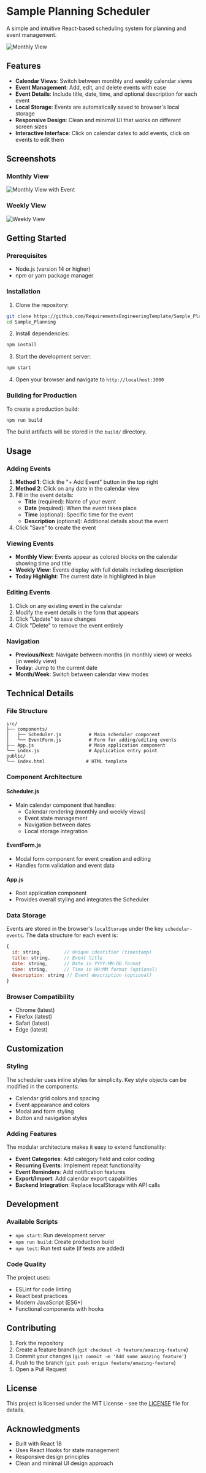 # Sample Planning Scheduler

A simple and intuitive React-based scheduling system for planning and event management.

![Monthly View](https://github.com/user-attachments/assets/c5ba343a-45bd-4354-b660-da97e1aad888)

## Features

- **Calendar Views**: Switch between monthly and weekly calendar views
- **Event Management**: Add, edit, and delete events with ease
- **Event Details**: Include title, date, time, and optional description for each event
- **Local Storage**: Events are automatically saved to browser's local storage
- **Responsive Design**: Clean and minimal UI that works on different screen sizes
- **Interactive Interface**: Click on calendar dates to add events, click on events to edit them

## Screenshots

### Monthly View
![Monthly View with Event](https://github.com/user-attachments/assets/339c3eb0-0622-4a95-bdf4-dc1ee8ef96f5)

### Weekly View
![Weekly View](https://github.com/user-attachments/assets/70d8130b-639c-4205-a7b2-ac8a64fd166c)

## Getting Started

### Prerequisites

- Node.js (version 14 or higher)
- npm or yarn package manager

### Installation

1. Clone the repository:
```bash
git clone https://github.com/RequirementsEngineeringTemplate/Sample_Planning.git
cd Sample_Planning
```

2. Install dependencies:
```bash
npm install
```

3. Start the development server:
```bash
npm start
```

4. Open your browser and navigate to `http://localhost:3000`

### Building for Production

To create a production build:
```bash
npm run build
```

The build artifacts will be stored in the `build/` directory.

## Usage

### Adding Events

1. **Method 1**: Click the "+ Add Event" button in the top right
2. **Method 2**: Click on any date in the calendar view
3. Fill in the event details:
   - **Title** (required): Name of your event
   - **Date** (required): When the event takes place
   - **Time** (optional): Specific time for the event
   - **Description** (optional): Additional details about the event
4. Click "Save" to create the event

### Viewing Events

- **Monthly View**: Events appear as colored blocks on the calendar showing time and title
- **Weekly View**: Events display with full details including description
- **Today Highlight**: The current date is highlighted in blue

### Editing Events

1. Click on any existing event in the calendar
2. Modify the event details in the form that appears
3. Click "Update" to save changes
4. Click "Delete" to remove the event entirely

### Navigation

- **Previous/Next**: Navigate between months (in monthly view) or weeks (in weekly view)
- **Today**: Jump to the current date
- **Month/Week**: Switch between calendar view modes

## Technical Details

### File Structure

```
src/
├── components/
│   ├── Scheduler.js          # Main scheduler component
│   └── EventForm.js          # Form for adding/editing events
├── App.js                    # Main application component
└── index.js                  # Application entry point
public/
└── index.html               # HTML template
```

### Component Architecture

#### Scheduler.js
- Main calendar component that handles:
  - Calendar rendering (monthly and weekly views)
  - Event state management
  - Navigation between dates
  - Local storage integration

#### EventForm.js
- Modal form component for event creation and editing
- Handles form validation and event data

#### App.js
- Root application component
- Provides overall styling and integrates the Scheduler

### Data Storage

Events are stored in the browser's `localStorage` under the key `scheduler-events`. The data structure for each event is:

```javascript
{
  id: string,        // Unique identifier (timestamp)
  title: string,     // Event title
  date: string,      // Date in YYYY-MM-DD format
  time: string,      // Time in HH:MM format (optional)
  description: string // Event description (optional)
}
```

### Browser Compatibility

- Chrome (latest)
- Firefox (latest)
- Safari (latest)
- Edge (latest)

## Customization

### Styling

The scheduler uses inline styles for simplicity. Key style objects can be modified in the components:

- Calendar grid colors and spacing
- Event appearance and colors
- Modal and form styling
- Button and navigation styles

### Adding Features

The modular architecture makes it easy to extend functionality:

- **Event Categories**: Add category field and color coding
- **Recurring Events**: Implement repeat functionality
- **Event Reminders**: Add notification features
- **Export/Import**: Add calendar export capabilities
- **Backend Integration**: Replace localStorage with API calls

## Development

### Available Scripts

- `npm start`: Run development server
- `npm run build`: Create production build
- `npm test`: Run test suite (if tests are added)

### Code Quality

The project uses:
- ESLint for code linting
- React best practices
- Modern JavaScript (ES6+)
- Functional components with hooks

## Contributing

1. Fork the repository
2. Create a feature branch (`git checkout -b feature/amazing-feature`)
3. Commit your changes (`git commit -m 'Add some amazing feature'`)
4. Push to the branch (`git push origin feature/amazing-feature`)
5. Open a Pull Request

## License

This project is licensed under the MIT License - see the [LICENSE](LICENSE) file for details.

## Acknowledgments

- Built with React 18
- Uses React Hooks for state management
- Responsive design principles
- Clean and minimal UI design approach